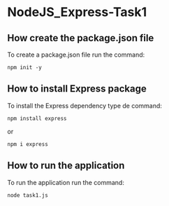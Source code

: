 # NodeJS_Express-Task1

## How create the package.json file
To create a package.json file run the command:

```
npm init -y 
```

## How to install Express package
To install the Express dependency type de command:

```
npm install express
```
or
```
npm i express
```

## How to run the application
To run the application run the command:

```
node task1.js
```



